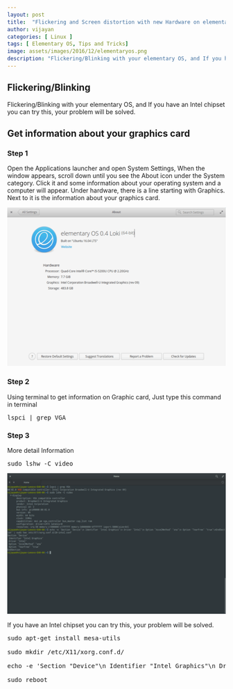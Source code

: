 ```yaml
---
layout: post
title:  "Flickering and Screen distortion with new Hardware on elementary OS"
author: vijayan
categories: [ Linux ]
tags: [ Elementary OS, Tips and Tricks]
image: assets/images/2016/12/elementaryos.png
description: "Flickering/Blinking with your elementary OS, and If you have an Intel chipset you can try this, your problem will be solved."
---
```

<h2>Flickering/Blinking</h2>

Flickering/Blinking with your elementary OS, and If you have an Intel chipset you can try this, your problem will be solved.

<h2>Get information about your graphics card</h2>

<h3>Step 1</h3>

Open the Applications launcher and open System Settings, When the window appears, scroll down until you see the About icon under the System category. Click it and some information about your operating system and a computer will appear. Under hardware, there is a line starting with Graphics. Next to it is the information about your graphics card.

<img class="aligncenter wp-image-221 size-full" src="/assets/images/2016/12/elementaryos-1-519x365-1.png" width="519" height="365" />

<h3>Step 2</h3>

Using terminal to get information on Graphic card, Just type this command in terminal

<pre class="lang:default decode:true ">lspci | grep VGA</pre>

<h3>Step 3</h3>

More detail Information

<pre class="lang:default decode:true ">sudo lshw -C video</pre>

<img class="aligncenter size-full wp-image-222" src="/assets/images/2016/12/elementaryos-2-1-600x324-1.png" alt="" width="600" height="324" />

If you have an Intel chipset you can try this, your problem will be solved.

<pre class="lang:default decode:true ">sudo apt-get install mesa-utils

sudo mkdir /etc/X11/xorg.conf.d/

echo -e 'Section "Device"\n Identifier "Intel Graphics"\n Driver "Intel"\n Option "AccelMethod" "sna"\n Option "TearFree" "true"\nEndSection' | sudo tee /etc/X11/xorg.conf.d/20-intel.conf

sudo reboot</pre>